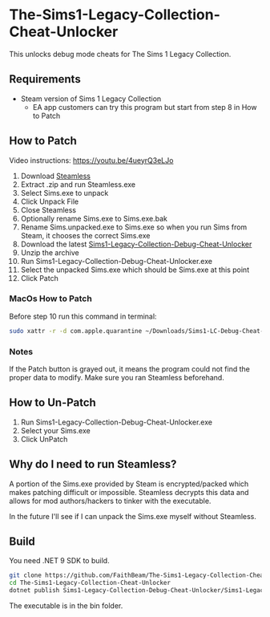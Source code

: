 # The-Sims1-Legacy-Collection-Cheat-Unlocker

This unlocks debug mode cheats for The Sims 1 Legacy Collection.

## Requirements

* Steam version of Sims 1 Legacy Collection
  * EA app customers can try this program but start from step 8 in How to Patch

## How to Patch

Video instructions: https://youtu.be/4ueyrQ3eLJo

1. Download [Steamless](https://github.com/atom0s/Steamless)
2. Extract .zip and run Steamless.exe
3. Select Sims.exe to unpack
4. Click Unpack File
5. Close Steamless
6. Optionally rename Sims.exe to Sims.exe.bak
7. Rename Sims.unpacked.exe to Sims.exe so when you run Sims from Steam, it chooses the correct Sims.exe
8. Download the latest [Sims1-Legacy-Collection-Debug-Cheat-Unlocker](https://github.com/FaithBeam/The-Sims1-Legacy-Collection-Cheat-Unlocker/releases)
9. Unzip the archive
10. Run Sims1-Legacy-Collection-Debug-Cheat-Unlocker.exe
11. Select the unpacked Sims.exe which should be Sims.exe at this point
12. Click Patch

### MacOs How to Patch

Before step 10 run this command in terminal:
```bash
sudo xattr -r -d com.apple.quarantine ~/Downloads/Sims1-LC-Debug-Cheat-Unlocker.1.0.0+macOS.x64
```

### Notes

If the Patch button is grayed out, it means the program could not find the proper data to modify. Make sure you ran 
Steamless beforehand.

## How to Un-Patch

1. Run Sims1-Legacy-Collection-Debug-Cheat-Unlocker.exe
2. Select your Sims.exe
3. Click UnPatch

## Why do I need to run Steamless?

A portion of the Sims.exe provided by Steam is encrypted/packed which makes patching difficult or impossible. Steamless decrypts this 
data and allows for mod authors/hackers to tinker with the executable.

In the future I'll see if I can unpack the Sims.exe myself without Steamless.

## Build

You need .NET 9 SDK to build.

```bash
git clone https://github.com/FaithBeam/The-Sims1-Legacy-Collection-Cheat-Unlocker
cd The-Sims1-Legacy-Collection-Cheat-Unlocker
dotnet publish Sims1-Legacy-Collection-Debug-Cheat-Unlocker/Sims1-Legacy-Collection-Debug-Cheat-Unlocker.csproj -c Release -o artifacts -p:VersionPrefix=${{ env.PACK_VER }} -p:PublishSingleFile=true -p:SelfContained=true -p:DebugType=embedded -p:IncludeNativeLibrariesForSelfExtract=true -p:EnableCompressionInSingleFile=true -p:PublishTrimmed=true -p:RuntimeIdentifier=win-x64
````

The executable is in the bin folder.
